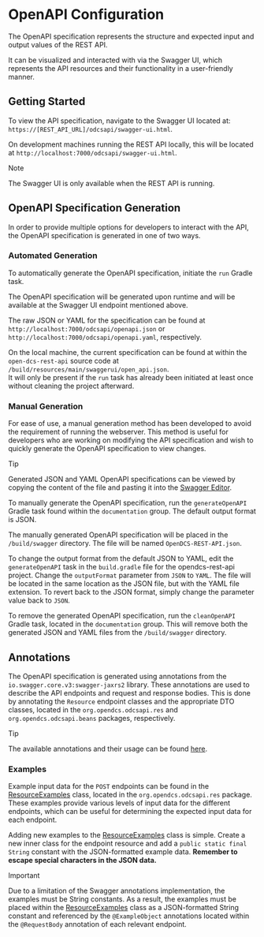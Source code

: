 # OpenAPI Configuration

The OpenAPI specification represents the structure and expected input and output values of the
REST API.  

It can be visualized and interacted with via the Swagger UI, which represents the API
resources and their functionality in a user-friendly manner.

## Getting Started

To view the API specification, navigate to the Swagger UI located at:
`https://[REST_API_URL]/odcsapi/swagger-ui.html`.

On development machines running the REST API locally, this will be located at `http://localhost:7000/odcsapi/swagger-ui.html`.

> [!NOTE]
> The Swagger UI is only available when the REST API is running.

## OpenAPI Specification Generation

In order to provide multiple options for developers to interact with the API,
the OpenAPI specification is generated in one of two ways.

### Automated Generation
To automatically generate the OpenAPI specification, initiate the `run` Gradle task.

The OpenAPI specification will be generated upon runtime and will be available at the Swagger UI
endpoint mentioned above.

The raw JSON or YAML for the specification can be found at `http://localhost:7000/odcsapi/openapi.json`
or `http://localhost:7000/odcsapi/openapi.yaml`, respectively.

On the local machine, the current specification can be found at within the `open-dcs-rest-api` source 
code at `/build/resources/main/swaggerui/open_api.json`.  
It will only be present if the `run` task has already been initiated at least once without 
cleaning the project afterward.

### Manual Generation

For ease of use, a manual generation method has been developed to avoid the requirement of running
the webserver. This method is useful for developers who are working on modifying the API specification and
wish to quickly generate the OpenAPI specification to view changes.

> [!TIP]
> Generated JSON and YAML OpenAPI specifications can be viewed by copying the content of the file and pasting it into the
[Swagger Editor](`https://editor.swagger.io/`).

To manually generate the OpenAPI specification, run the `generateOpenAPI` Gradle task found within
the `documentation` group. The default output format is JSON.

The manually generated OpenAPI specification will be placed in the `/build/swagger` directory. The
file will be named `OpenDCS-REST-API.json`.

To change the output format from the default JSON to YAML, edit the `generateOpenAPI` task in the
`build.gradle` file for the opendcs-rest-api project. Change the `outputFormat` parameter from
`JSON` to `YAML`. The file will be located in the same location as the JSON file, but with the YAML
file extension. To revert back to the JSON format, simply change the parameter value back to `JSON`.

To remove the generated OpenAPI specification, run the `cleanOpenAPI` Gradle task, located in the 
`documentation` group. This will remove both the generated JSON and YAML files from
the `/build/swagger` directory.

## Annotations

The OpenAPI specification is generated using annotations from the `io.swagger.core.v3:swagger-jaxrs2`
library. These annotations are used to describe the API endpoints and request and response bodies. 
This is done by annotating the `Resource` endpoint classes and the appropriate DTO classes, 
located in the `org.opendcs.odcsapi.res` and `org.opendcs.odcsapi.beans` packages, respectively.

> [!TIP] 
> The available annotations and their usage can be found 
[here](`https://github.com/swagger-api/swagger-core/wiki/Swagger-2.X---Annotations`).

### Examples

Example input data for the `POST` endpoints can be found in the
[ResourceExamples](../opendcs-rest-api/src/main/java/org/opendcs/odcsapi/res/ResourceExamples.java) 
class, located in the `org.opendcs.odcsapi.res` package. These examples provide various levels of 
input data for the different endpoints, which can be useful for determining the expected input data 
for each endpoint.

Adding new examples to the
[ResourceExamples](../opendcs-rest-api/src/main/java/org/opendcs/odcsapi/res/ResourceExamples.java) 
class is simple. Create a new inner class for the endpoint resource and add a 
`public static final String` constant with the JSON-formatted example data. 
**Remember to escape special characters in the JSON data.**

> [!IMPORTANT]  
> Due to a limitation of the Swagger annotations implementation, the examples must be String constants.
As a result, the examples must be placed within the
[ResourceExamples](../opendcs-rest-api/src/main/java/org/opendcs/odcsapi/res/ResourceExamples.java)
class as a JSON-formatted String constant and referenced by the `@ExampleObject` annotations located 
within the `@RequestBody` annotation of each relevant endpoint. 